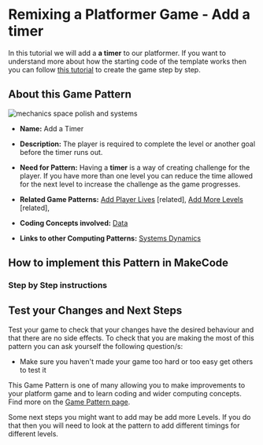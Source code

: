 # Remixing a Platformer Game - Add a timer

In this tutorial we will add a **a timer** to our platformer.
If you want to understand more about how the starting code of the template works then you can follow [this tutorial](https://arcade.makecode.com/beta#tutorial:https://github.com/mickfuzz/makecode-platformer-101)
 to create the game step by step.

## About this Game Pattern

![mechanics space polish and systems](https://raw.githubusercontent.com/mickfuzz/getting-started-making-a-platformer-test1/master/images/patterns/gameMechanics_timer.jpg)

* **Name:** Add a Timer

* **Description:** The player is required to complete the level or another goal before the timer runs out.

* **Need for Pattern:** Having a **timer** is a way of creating challenge for the player. If you have more than one 
level you can reduce the time allowed for the next level to increase the challenge as the game progresses. 

* **Related Game Patterns:** [Add Player Lives](addLives) [related], [Add More Levels](addLevels) [related],  

* **Coding Concepts involved:** [Data](codingConcepts#data)

* **Links to other Computing Patterns:** [Systems Dynamics](widerPatterns#systems-dynamics)

## How to implement this Pattern in MakeCode

### Step by Step instructions

## Test your Changes and Next Steps

Test your game to check that your changes have the desired behaviour and that there are no side effects. 
To check that you are making the most of this pattern you can ask yourself the following question/s:

* Make sure you haven't made your game too hard or too easy get others to test it

This Game Pattern is one of many allowing you to make improvements to your platform game and to learn coding and wider computing concepts. 
Find more on the [Game Pattern page](gamePatterns.md). 

Some next steps you might want to add may be add more Levels. If you do that then you will need to look at the pattern to add 
different timings for different levels. 
      
